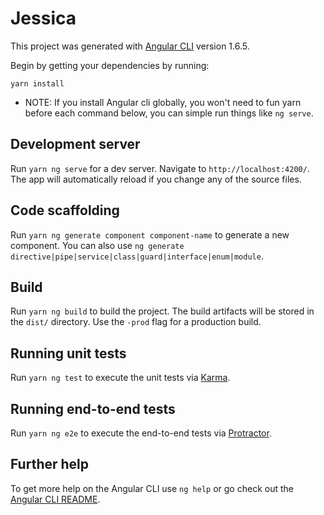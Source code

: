 # Jessica

This project was generated with [Angular CLI](https://github.com/angular/angular-cli) version 1.6.5. 

Begin by getting your dependencies by running:

`yarn install`

* NOTE: If you install Angular cli globally, you won't need to fun yarn before each command below,
you can simple run things like `ng serve`.

## Development server

Run `yarn ng serve` for a dev server. Navigate to `http://localhost:4200/`. The app will automatically reload if you change any of the source files.

## Code scaffolding

Run `yarn ng generate component component-name` to generate a new component. You can also use `ng generate directive|pipe|service|class|guard|interface|enum|module`.

## Build

Run `yarn ng build` to build the project. The build artifacts will be stored in the `dist/` directory. Use the `-prod` flag for a production build.

## Running unit tests

Run `yarn ng test` to execute the unit tests via [Karma](https://karma-runner.github.io).

## Running end-to-end tests

Run `yarn ng e2e` to execute the end-to-end tests via [Protractor](http://www.protractortest.org/).

## Further help

To get more help on the Angular CLI use `ng help` or go check out the [Angular CLI README](https://github.com/angular/angular-cli/blob/master/README.md).
